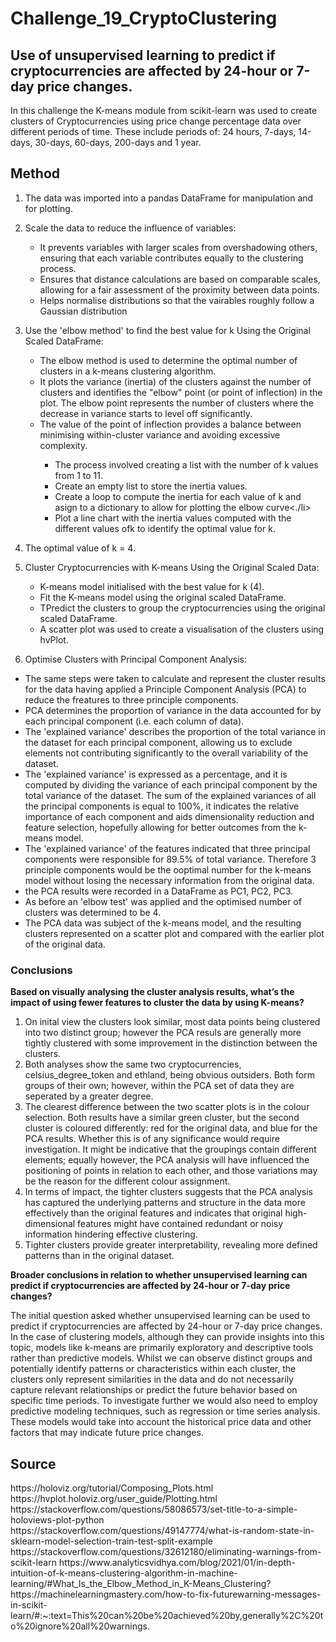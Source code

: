 # Challenge_19_CryptoClustering

<p><h2>Use of unsupervised learning to predict if cryptocurrencies are affected by 24-hour or 7-day price changes.</h2></p>

<p>In this challenge the K-means module from scikit-learn was used to create clusters of Cryptocurrencies using price change percentage data over different periods of time. These include periods of: 24 hours, 7-days, 14-days, 30-days, 60-days, 200-days and 1 year.</p>

<h2>Method</h2><ol>
<li>The data was imported into a pandas DataFrame for manipulation and for plotting.</li>

<p><li>Scale the data to reduce the influence of variables:</li></p><ul>
<li>It prevents variables with larger scales from overshadowing others, ensuring that each variable contributes equally to the clustering process.</li>
<li>Ensures that distance calculations are based on comparable scales, allowing for a fair assessment of the proximity between data points.</li>
<li>Helps normalise distributions so that the vairables roughly follow a Gaussian distribution</li></ul>

<p><li>Use the 'elbow method' to find the best value for k Using the Original Scaled DataFrame:</li></p><ul>
<li>The elbow method is used to determine the optimal number of clusters in a k-means clustering algorithm.</li>
<li>It plots the variance (inertia) of the clusters against the number of clusters and identifies the "elbow" point (or point of inflection) in the plot. The elbow point represents the number of clusters where the decrease in variance starts to level off significantly.</li>
<li>The value of the point of inflection provides a balance between minimising within-cluster variance and avoiding excessive complexity.</li><ul>
<li>The process involved creating a list with the number of k values from 1 to 11.</li>
<li>Create an empty list to store the inertia values.</li>
<li>Create a loop to compute the inertia for each value of k and asign to a dictionary to allow for plotting the elbow curve<./li>
<li>Plot a line chart with the inertia values computed with the different values ofk to identify the optimal value for k.</li></ul></ul>
<p><li>The optimal value of k = 4.</li></p>

<p><li>Cluster Cryptocurrencies with K-means Using the Original Scaled Data:</li></p><ul>
<li>K-means model initialised with the best value for k (4).</li>
<li>Fit the K-means model using the original scaled DataFrame.</li>
<li>TPredict the clusters to group the cryptocurrencies using the original scaled DataFrame.</li>
<li>A scatter plot was used to create a visualisation of the clusters using hvPlot.</li></ul>

<p><li>Optimise Clusters with Principal Component Analysis:</li></p></ol><ul>
<li>The same steps were taken to calculate and represent the cluster results for the data having applied a Principle Component Analysis (PCA) to reduce the freatures to three principle components.</li>
<li>PCA determines the proportion of variance in the data accounted for by each principal component (i.e. each column of data).</li>
<li>The 'explained variance' describes the proportion of the total variance in the dataset for each principal component, allowing us to exclude elements not contributing significantly to the overall variability of the dataset.</li>
<li>The 'explained variance' is expressed as a percentage, and it is computed by dividing the variance of each principal component by the total variance of the dataset. The sum of the explained variances of all the principal components is equal to 100%, it indicates the relative importance of each component and aids dimensionality reduction and feature selection, hopefully allowing for better outcomes from the k-means model.</li>
<li>The 'explained variance' of the features indicated that three principal components were responsible for 89.5% of total variance. Therefore 3 principle components would be the ooptimal number for the k-means model without losing the necessary information from the original data.</li>
<li>the PCA results were recorded in a DataFrame as PC1, PC2, PC3.</li>
<li>As before an 'elbow test' was applied and the optimised number of clusters was determined to be 4.</li>
<li>The PCA data was subject of the k-means model, and the resulting clusters represented on a scatter plot and compared with the earlier plot of the original data.</li></ul>

<h3>Conclusions</h3>
<p><b>Based on visually analysing the cluster analysis results, what’s the impact of using fewer features to cluster the data by using K-means?</b></p><ol>
<li>On inital view the clusters look similar, most data points being clustered into two distinct group; however the PCA resuls are generally more tightly clustered with some improvement in the distinction between the clusters. </li>
<li>Both analyses show the same two cryptocurrencies, celsius_degree_token and ethland, being obvious outsiders. Both form groups of their own; however, within the PCA set of data they are seperated by a greater degree.</li>
<li>The clearest difference between the two scatter plots is in the colour selection. Both results have a similar green cluster, but the second cluster is coloured differently: red for the original data, and blue for the PCA results. Whether this is of any significance would require investigation. It might be indicative that the groupings contain different elements; equally however, the PCA analysis will have influenced the positioning of points in relation to each other, and those variations may be the reason for the different colour assignment.</li>
<li>In terms of impact, the tighter clusters suggests that the PCA analysis has captured the underlying patterns and structure in the data more effectively than the original features and indicates that original high-dimensional features might have contained redundant or noisy information hindering effective clustering.</li>
<li>Tighter clusters provide greater interpretability, revealing more defined patterns than in the original dataset.</li></ol>

<p><b>Broader conclusions in relation to whether unsupervised learning can predict if cryptocurrencies are affected by 24-hour or 7-day price changes?</p></b>
<p>The initial question asked whether unsupervised learning can be used to predict if cryptocurrencies are affected by 24-hour or 7-day price changes. In the case of clustering models, although they can provide insights into this topic, models like k-means are primarily exploratory and descriptive tools rather than predictive models.  Whilst we can observe distinct groups and potentially identify  patterns or characteristics within each cluster, the clusters only represent similarities in the data and do not necessarily capture relevant relationships or predict the future behavior based on specific time periods. To investigate further we would also need to employ predictive modeling techniques, such as regression or time series analysis. These models would take into account the historical price data and other factors that may indicate future price changes.</p>

<h2>Source</h2>
https://holoviz.org/tutorial/Composing_Plots.html
https://hvplot.holoviz.org/user_guide/Plotting.html
https://stackoverflow.com/questions/58086573/set-title-to-a-simple-holoviews-plot-python
https://stackoverflow.com/questions/49147774/what-is-random-state-in-sklearn-model-selection-train-test-split-example
https://stackoverflow.com/questions/32612180/eliminating-warnings-from-scikit-learn
https://www.analyticsvidhya.com/blog/2021/01/in-depth-intuition-of-k-means-clustering-algorithm-in-machine-learning/#What_Is_the_Elbow_Method_in_K-Means_Clustering?
https://machinelearningmastery.com/how-to-fix-futurewarning-messages-in-scikit-learn/#:~:text=This%20can%20be%20achieved%20by,generally%2C%20to%20ignore%20all%20warnings.
